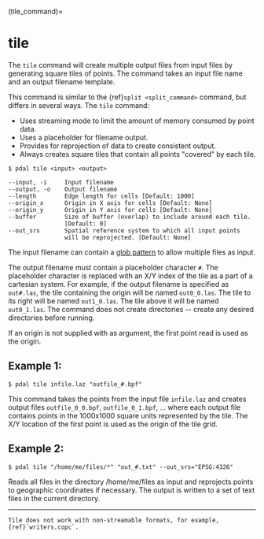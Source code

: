 (tile_command)=

# tile

The `tile` command will create multiple output files from input files
by generating square tiles of points.  The command takes an input
file name and an output filename template.

This command is similar to the {ref}`split <split_command>` command, but
differs in several ways.  The `tile` command:

- Uses streaming mode to limit the amount of memory consumed by point data.
- Uses a placeholder for filename output.
- Provides for reprojection of data to create consistent output.
- Always creates square tiles that contain all points "covered" by each tile.

```
$ pdal tile <input> <output>
```

```
--input, -i     Input filename
--output, -o    Output filename
--length        Edge length for cells [Default: 1000]
--origin_x      Origin in X axis for cells [Default: None]
--origin_y      Origin in Y axis for cells [Default: None]
--buffer        Size of buffer (overlap) to include around each tile.
                [Default: 0]
--out_srs       Spatial reference system to which all input points
                will be reprojected. [Default: None]
```

The input filename can contain a [glob pattern] to allow multiple files
as input.

The output filename must contain a placeholder character `#`.  The
placeholder character is replaced with an X/Y index of the tile as a part
of a cartesian system.  For example, if the output filename is specified as
`out#.las`, the tile containing the origin will be named `out0_0.las`.
The tile to its right will be named `out1_0.las`.  The tile above it
will be named `out0_1.las`.  The command does not create directories --
create any desired directories before running.

If an origin is not supplied with as argument, the first point read is
used as the origin.

## Example 1:

```
$ pdal tile infile.laz "outfile_#.bpf"
```

This command takes the points from the input file `infile.laz` and creates
output files `outfile_0_0.bpf`, `outfile_0_1.bpf`, ... where each output
file contains points in the 1000x1000 square units represented by the tile.
The X/Y location of the first point is used as the origin of the tile grid.

## Example 2:

```
$ pdal tile "/home/me/files/*" "out_#.txt" --out_srs="EPSG:4326"
```

Reads all files in the directory /home/me/files as input and reprojects
points to geographic coordinates if necessary.  The output is written to
a set of text files in the current directory.

______________________________________________________________________

```{note}
Tile does not work with non-streamable formats, for example, {ref}`writers.copc`.
```

[glob pattern]: https://en.wikipedia.org/wiki/Glob_%28programming%29
